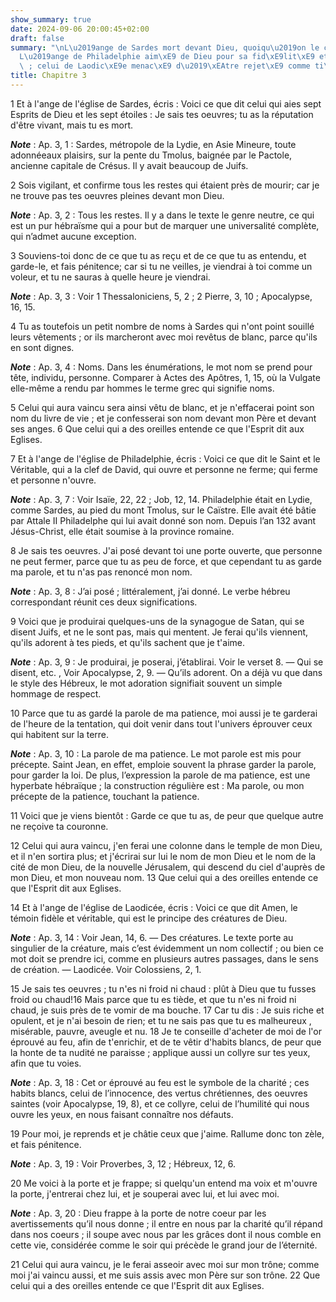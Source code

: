 ```yaml
---
show_summary: true
date: 2024-09-06 20:00:45+02:00
draft: false
summary: "\nL\u2019ange de Sardes mort devant Dieu, quoiqu\u2019on le croie vivant.\n\
  L\u2019ange de Philadelphie aim\xE9 de Dieu pour sa fid\xE9lit\xE9 et sa patience\
  \ ; celui de Laodic\xE9e menac\xE9 d\u2019\xEAtre rejet\xE9 comme ti\xE8de.\n"
title: Chapitre 3
---
```





1 Et à l'ange de l'église de Sardes, écris : Voici ce que dit celui qui aies sept Esprits de Dieu et les sept étoiles : Je sais tes oeuvres; tu as la réputation d'être vivant, mais tu es mort.

***Note*** :  Ap. 3, 1 : Sardes, métropole de la Lydie, en Asie Mineure, toute adonnéeaux plaisirs, sur la pente du Tmolus, baignée par le Pactole, ancienne capitale de Crésus. Il y avait beaucoup de Juifs.


2 Sois vigilant, et confirme tous les restes qui étaient près de mourir; car je ne trouve pas tes oeuvres pleines devant mon Dieu.

***Note*** :  Ap. 3, 2 : Tous les restes. Il y a dans le texte le genre neutre, ce qui est un pur hébraïsme qui a pour but de marquer une universalité complète, qui n’admet aucune exception.

3 Souviens-toi donc de ce que tu as reçu et de ce que tu as entendu, et garde-le, et fais pénitence; car si tu ne veilles, je viendrai à toi comme un voleur, et tu ne sauras à quelle heure je viendrai.

***Note*** :  Ap. 3, 3 : Voir 1 Thessaloniciens, 5, 2 ; 2 Pierre, 3, 10 ; Apocalypse, 16, 15.

4 Tu as toutefois un petit nombre de noms à Sardes qui n'ont point souillé leurs vêtements ; or ils marcheront avec moi revêtus de blanc, parce qu'ils en sont dignes.

***Note*** :  Ap. 3, 4 : Noms. Dans les énumérations, le mot nom se prend pour tête, individu, personne. Comparer à Actes des Apôtres, 1, 15, où la Vulgate elle-même a rendu par hommes le terme grec qui signifie noms.


5 Celui qui aura vaincu sera ainsi vêtu de blanc, et je n'effacerai point son nom du livre de vie ; et je confesserai son nom devant mon Père et devant ses anges. 6 Que celui qui a des oreilles entende ce que l'Esprit dit aux Eglises.


7 Et à l'ange de l'église de Philadelphie, écris : Voici ce que dit le Saint et le Véritable, qui a la clef de David, qui ouvre et personne ne ferme; qui ferme et personne n'ouvre.

***Note*** :  Ap. 3, 7 : Voir Isaïe, 22, 22 ; Job, 12, 14. Philadelphie était en Lydie, comme Sardes, au pied du mont Tmolus, sur le Caïstre. Elle avait été bâtie par Attale II Philadelphe qui lui avait donné son nom. Depuis l’an 132 avant Jésus-Christ, elle était soumise à la province romaine.


8 Je sais tes oeuvres. J'ai posé devant toi une porte ouverte, que personne ne peut fermer, parce que tu as peu de force, et que cependant tu as garde ma parole, et tu n'as pas renoncé mon nom.

***Note*** :  Ap. 3, 8 : J’ai posé ; littéralement, j’ai donné. Le verbe hébreu correspondant réunit ces deux significations.

9 Voici que je produirai quelques-uns de la synagogue de Satan, qui se disent Juifs, et ne le sont pas, mais qui mentent. Je ferai qu'ils viennent, qu'ils adorent à tes pieds, et qu'ils sachent que je t'aime.

***Note*** :  Ap. 3, 9 : Je produirai, je poserai, j’établirai. Voir le verset 8. ― Qui se disent, etc. , Voir Apocalypse, 2, 9. ― Qu’ils adorent. On a déjà vu que dans le style des Hébreux, le mot adoration signifiait souvent un simple hommage de respect.

10 Parce que tu as gardé la parole de ma patience, moi aussi je te garderai de l'heure de la tentation, qui doit venir dans tout l'univers éprouver ceux qui habitent sur la terre.

***Note*** :  Ap. 3, 10 : La parole de ma patience. Le mot parole est mis pour précepte. Saint Jean, en effet, emploie souvent la phrase garder la parole, pour garder la loi. De plus, l’expression la parole de ma patience, est une hyperbate hébraïque ; la construction régulière est : Ma parole, ou mon précepte de la patience, touchant la patience.

11 Voici que je viens bientôt : Garde ce que tu as, de peur que quelque autre ne reçoive ta couronne.


12 Celui qui aura vaincu, j'en ferai une colonne dans le temple de mon Dieu, et il n'en sortira plus; et j'écrirai sur lui le nom de mon Dieu et le nom de la cité de mon Dieu, de la nouvelle Jérusalem, qui descend du ciel d'auprès de mon Dieu, et mon nouveau nom. 13 Que celui qui a des oreilles entende ce que l'Esprit dit aux Eglises.


14 Et à l'ange de l'église de Laodicée, écris : Voici ce que dit Amen, le témoin fidèle et véritable, qui est le principe des créatures de Dieu.

***Note*** :  Ap. 3, 14 : Voir Jean, 14, 6. ― Des créatures. Le texte porte au singulier de la créature, mais c’est évidemment un nom collectif ; ou bien ce mot doit se prendre ici, comme en plusieurs autres passages, dans le sens de création. ― Laodicée. Voir Colossiens, 2, 1.


15 Je sais tes oeuvres ; tu n'es ni froid ni chaud : plût à Dieu que tu fusses froid ou chaud!16 Mais parce que tu es tiède, et que tu n'es ni froid ni chaud, je suis près de te vomir de ma bouche. 17 Car tu dis : Je suis riche et opulent, et je n'ai besoin de rien; et tu ne sais pas que tu es malheureux , misérable, pauvre, aveugle et nu. 18 Je te conseille d'acheter de moi de l'or éprouvé au feu, afin de t'enrichir, et de te vêtir d'habits blancs, de peur que la honte de ta nudité ne paraisse ; applique aussi un collyre sur tes yeux, afin que tu voies.

***Note*** :  Ap. 3, 18 : Cet or éprouvé au feu est le symbole de la charité ; ces habits blancs, celui de l’innocence, des vertus chrétiennes, des oeuvres saintes (voir Apocalypse, 19, 8), et ce collyre, celui de l’humilité qui nous ouvre les yeux, en nous faisant connaître nos défauts.

19 Pour moi, je reprends et je châtie ceux que j'aime. Rallume donc ton zèle, et fais pénitence.

***Note*** :  Ap. 3, 19 : Voir Proverbes, 3, 12 ; Hébreux, 12, 6.

20 Me voici à la porte et je frappe; si quelqu'un entend ma voix et m'ouvre la porte, j'entrerai chez lui, et je souperai avec lui, et lui avec moi.

***Note*** :  Ap. 3, 20 : Dieu frappe à la porte de notre coeur par les avertissements qu’il nous donne ; il entre en nous par la charité qu’il répand dans nos coeurs ; il soupe avec nous par les grâces dont il nous comble en cette vie, considérée comme le soir qui précède le grand jour de l’éternité.


21 Celui qui aura vaincu, je le ferai asseoir avec moi sur mon trône; comme moi j'ai vaincu aussi, et me suis assis avec mon Père sur son trône. 22 Que celui qui a des oreilles entende ce que l'Esprit dit aux Eglises.


